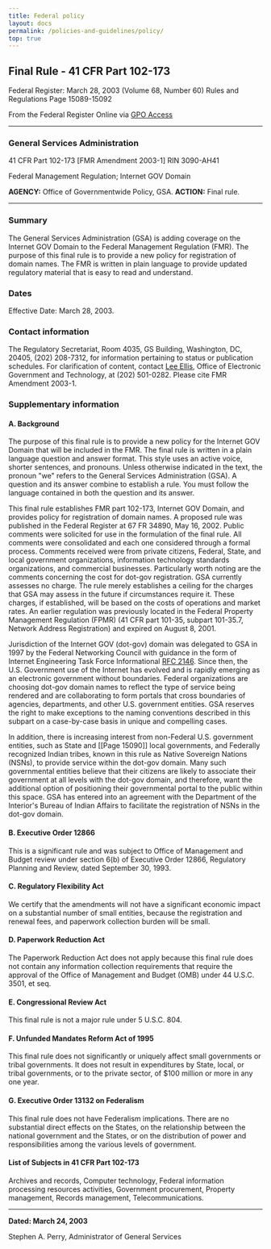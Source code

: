 ```yaml
---
title: Federal policy
layout: docs
permalink: /policies-and-guidelines/policy/
top: true
---
```


## Final Rule - 41 CFR Part 102-173

Federal Register: March 28, 2003 (Volume 68, Number 60)
Rules and Regulations
Page 15089-15092

From the Federal Register Online via [GPO Access](https://www.gpo.gov/fdsys/pkg/FR-2003-03-28/html/03-7413.htm)

---

### General Services Administration

41 CFR Part 102-173
[FMR Amendment 2003-1]
RIN 3090-AH41

Federal Management Regulation; Internet GOV Domain

**AGENCY:** Office of Governmentwide Policy, GSA.
**ACTION:** Final rule.

---

### Summary

The General Services Administration (GSA) is adding coverage on the Internet GOV Domain to the Federal Management Regulation (FMR). The purpose of this final rule is to provide a new policy for registration of domain names. The FMR is written in plain language to provide updated regulatory material that is easy to read and understand.

### Dates

Effective Date: March 28, 2003.

### Contact information

The Regulatory Secretariat, Room 4035, GS Building, Washington, DC, 20405, (202) 208-7312, for information pertaining to status or publication schedules. For clarification of content, contact [Lee Ellis](mailto:lee.ellis@gsa.gov?subject=FMR%20Amendment%202003-1), Office of Electronic Government and Technology, at (202) 501-0282. Please cite FMR Amendment 2003-1.

### Supplementary information

#### A. Background

The purpose of this final rule is to provide a new policy for the Internet GOV Domain that will be included in the FMR. The final rule is written in a plain language question and answer format. This style uses an active voice, shorter sentences, and pronouns. Unless otherwise indicated in the text, the pronoun "we" refers to the General Services Administration (GSA). A question and its answer combine to establish a rule. You must follow the language contained in both the question and its answer.

This final rule establishes FMR part 102-173, Internet GOV Domain, and provides policy for registration of domain names. A proposed rule was published in the Federal Register at 67 FR 34890, May 16, 2002. Public comments were solicited for use in the formulation of the final rule. All comments were consolidated and each one considered through a formal process. Comments received were from private citizens, Federal, State, and local government organizations, information technology standards organizations, and commercial businesses. Particularly worth noting are the comments concerning the cost for dot-gov registration. GSA currently assesses no charge. The rule merely establishes a ceiling for the charges that GSA may assess in the future if circumstances require it. These charges, if established, will be based on the costs of operations and market rates. An earlier regulation was previously located in the Federal Property Management Regulation (FPMR) (41 CFR part 101-35, subpart 101-35.7, Network Address Registration) and expired on August 8, 2001.

Jurisdiction of the Internet GOV (dot-gov) domain was delegated to GSA in 1997 by the Federal Networking Council with guidance in the form of Internet Engineering Task Force Informational [RFC 2146](http://www.ietf.org/rfc/rfc2146.txt?number=2146). Since then, the U.S. Government use of the Internet has evolved and is rapidly emerging as an electronic government without boundaries. Federal organizations are choosing dot-gov domain names to reflect the type of service being rendered and are collaborating to form portals that cross boundaries of agencies, departments, and other U.S. government entities. GSA reserves the right to make exceptions to the naming conventions described in this subpart on a case-by-case basis in unique and compelling cases.

In addition, there is increasing interest from non-Federal U.S. government entities, such as State and [[Page 15090]] local governments, and Federally recognized Indian tribes, known in this rule as Native Sovereign Nations (NSNs), to provide service within the dot-gov domain. Many such governmental entities believe that their citizens are likely to associate their government at all levels with the dot-gov domain, and therefore, want the additional option of positioning their governmental portal to the public within this space. GSA has entered into an agreement with the Department of the Interior's Bureau of Indian Affairs to facilitate the registration of NSNs in the dot-gov domain.

#### B. Executive Order 12866

This is a significant rule and was subject to Office of Management and Budget review under section 6(b) of Executive Order 12866, Regulatory Planning and Review, dated September 30, 1993.

#### C. Regulatory Flexibility Act

We certify that the amendments will not have a significant economic impact on a substantial number of small entities, because the registration and renewal fees, and paperwork collection burden will be small.

#### D. Paperwork Reduction Act

The Paperwork Reduction Act does not apply because this final rule does not contain any information collection requirements that require the approval of the Office of Management and Budget (OMB) under 44 U.S.C. 3501, et seq.

#### E. Congressional Review Act

This final rule is not a major rule under 5 U.S.C. 804.

#### F. Unfunded Mandates Reform Act of 1995

This final rule does not significantly or uniquely affect small governments or tribal governments. It does not result in expenditures by State, local, or tribal governments, or to the private sector, of $100 million or more in any one year.

#### G. Executive Order 13132 on Federalism

This final rule does not have Federalism implications. There are no substantial direct effects on the States, on the relationship between the national government and the States, or on the distribution of power and responsibilities among the various levels of government.

#### List of Subjects in 41 CFR Part 102-173

Archives and records, Computer technology, Federal information processing resources activities, Government procurement, Property management, Records management, Telecommunications.

---

**Dated: March 24, 2003**

Stephen A. Perry,
Administrator of General Services
